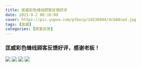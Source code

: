 ```yaml
---
title: 匡威彩色缝线顾客反馈好评
date: 2021-9-2 00:16:09
cover: https://pic.yupoo.com/ptbxcp/2d3369d4/4cb68ced.jpg
tags: [匡威]
categories: [顾客反馈]
---
```


###  匡威彩色缝线顾客反馈好评，感谢老板！
![](https://pic.yupoo.com/ptbxcp/a153bdbf/cdfafbdc.jpg)
![](https://pic.yupoo.com/ptbxcp/2d3369d4/4cb68ced.jpg)
![](https://pic.yupoo.com/ptbxcp/34cc4a72/d373ca0f.jpg)
![](https://pic.yupoo.com/ptbxcp/2e445986/ccfcc7b9.jpg)
